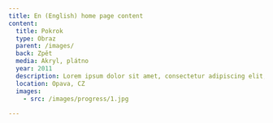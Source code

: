 ```yaml
---
title: En (English) home page content
content:
  title: Pokrok
  type: Obraz
  parent: /images/
  back: Zpět
  media: Akryl, plátno
  year: 2011
  description: Lorem ipsum dolor sit amet, consectetur adipiscing elit, sed do eiusmod tempor incididunt ut labore et dolore magna aliqua. 
  location: Opava, CZ
  images:
    - src: /images/progress/1.jpg
    
---
```

